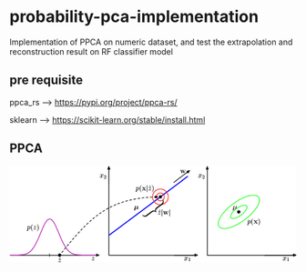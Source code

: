 # probability-pca-implementation
 Implementation of PPCA on numeric dataset, and test the extrapolation and reconstruction result on RF classifier model

## pre requisite
ppca_rs --> https://pypi.org/project/ppca-rs/

sklearn --> https://scikit-learn.org/stable/install.html

## PPCA 
<p align="center">
<img src="A-sample-generated-based-on-the-probabilistic-PCA-model.png" width="560" title="pipeline flowchart">
</p>
